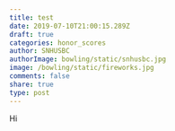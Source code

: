 ```yaml
---
title: test
date: 2019-07-10T21:00:15.289Z
draft: true
categories: honor_scores
author: SNHUSBC
authorImage: bowling/static/snhusbc.jpg
image: /bowling/static/fireworks.jpg
comments: false
share: true
type: post
---
```

Hi
